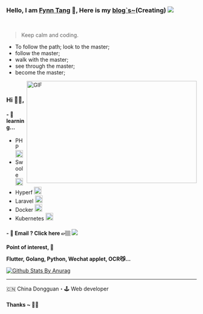 ### Hello, I am [Fynn Tang](https://github.com/fynntang) 👋, Here is my [blog`s~](http://www.fzpying.com)(Creating) ![](https://pronoun.cyou/x/y?subject=He&object=Him&height=20)
<br>

> Keep calm and coding.

- To follow the path; look to the master; 
- follow the master; 
- walk with the master; 
- see through the master; 
- become the master;

<img align="right" height="270px" width="450px" alt="GIF" src="https://github.com/fynntang/fynntang/blob/master/svgs/giphy.gif" />

<br />

### Hi 🙋‍♂️,
<!--
### 95 year, 
-->

#### - 🥀 learning...  
- PHP <code><img height='20' src="https://avatars1.githubusercontent.com/u/25158?s=200&v=4"></code>
- Swoole <code><img height='20' src="https://avatars3.githubusercontent.com/u/8121270?s=200&v=4"></code>
- Hyperf <code><img height='20' src="https://avatars2.githubusercontent.com/u/44228082?s=200&v=4"></code>
- Laravel <code><img height='20' src="https://avatars3.githubusercontent.com/u/958072?s=200&v=4"></code>
- Docker <code><img height='20' src="https://avatars0.githubusercontent.com/u/5429470?s=200&v=4"></code>
- Kubernetes <code><img height='20' src="https://avatars3.githubusercontent.com/u/13629408?s=200&v=4"></code>


#### - 📮 Email ? Click here 👉🏼 [<img src="https://github.com/fynntang/fynntang/blob/master/svgs/gmail.svg">](fzpying@gmail.com)


**Point of interest, 🙏**

**Flutter, Golang, Python, Wechat applet, OCR😼...**
<br />

[![Github Stats By Anurag](https://github-readme-stats.vercel.app/api?username=fynntang&show_icons=true&title_color=fff&icon_color=79ff97&text_color=9f9f9f&bg_color=151515)](https://github.com/anuraghazra/github-readme-stats)


***********************************

🇨🇳 China Dongguan・🕹 Web developer

#### Thanks ~ 🙏🏼




<!--
**FzPying/FzPying** is a ✨ _special_ ✨ repository because its `README.md` (this file) appears on your GitHub profile.

Here are some ideas to get you started:

- 🔭 I’m currently working on ...
- 🌱 I’m currently learning ...
- 👯 I’m looking to collaborate on ...
- 🤔 I’m looking for help with ...
- 💬 Ask me about ...
- 📫 How to reach me: ...
- 😄 Pronouns: ...
- ⚡ Fun fact: ...
-->
